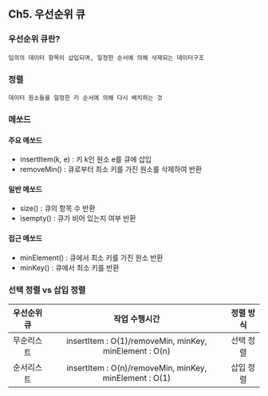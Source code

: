 ## Ch5. 우선순위 큐
### 우선순위 큐란?
~~~
임의의 데이터 항목이 삽입되며, 일정한 순서에 의해 삭제되는 데이터구조
~~~
### 정렬
~~~
데이터 원소들을 일정한 키 순서에 의해 다시 배치하는 것
~~~
### 메쏘드
#### 주요 메쏘드
- insertItem(k, e) : 키 k인 원소 e를 큐에 삽입
- removeMin() : 큐로부터 최소 키를 가진 원소를 삭제하여 반환
#### 일반 메쏘드
- size() : 큐의 항목 수 반환
- isempty() : 큐가 비어 있는지 여부 반환
#### 접근 메쏘드
- minElement() : 큐에서 최소 키를 가진 원소 반환
- minKey() : 큐에서 최소 키를 반환
### 선택 정렬 vs 삽입 정렬
|우선순위 큐|작업 수행시간|정렬 방식|
|:--:|:--:|:--:|
|무순리스트|insertItem : O(1)/removeMin, minKey, minElement : O(n)|선택 정렬|
|순서리스트|insertItem : O(n)/removeMin, minKey, minElement : O(1)|삽입 정렬|
